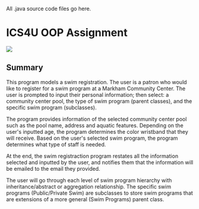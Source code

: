 All .java source code files go here.

# ICS4U OOP Assignment

<img src = "https://github.com/SACHSTech/oop-assignment-StephanieHCTam/blob/main/src/class-diagram.png">

## Summary
This program models a swim registration. The user is a patron who would like to register for a swim program at a Markham Community Center. The user is prompted to input their personal information; then select: a community center pool, the type of swim program (parent classes), and the specific swim program (subclasses). 

The program provides information of the selected community center pool such as the pool name, address and aquatic features. Depending on the user's inputted age, the program determines the color wristband that they will receive. Based on the user's selected swim program, the program determines what type of staff is needed. 

At the end, the swim registraction program restates all the information selected and inputted by the user, and notifies them that the information will be emailed to the email they provided.

The user will go through each level of swim program hierarchy with inheritance/abstract or aggregation relationship. The specific swim programs (Public/Private Swim) are subclasses to store swim programs that are extensions of a more general (Swim Programs) parent class. 